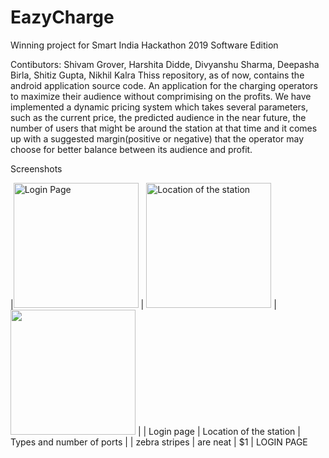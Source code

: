 # EazyCharge

Winning project for Smart India Hackathon 2019 Software Edition

Contibutors: Shivam Grover, Harshita Didde, Divyanshu Sharma, Deepasha Birla, Shitiz Gupta, Nikhil Kalra
Thiss repository, as of now, contains the android application source code.
An application for the charging operators to maximize their audience without comprimising on the profits. 
We have implemented a dynamic pricing system which takes several parameters, such as the current price, the predicted audience in the near future, the number of users that might be around the station at that time and it comes up with a suggested margin(positive or negative) that the operator may choose for better balance between its audience and profit.

Screenshots

 




|<img src="https://github.com/shivumgrover/EazyCharge/blob/master/screenshots/a1.png" width="200" title="Login Page"> | <img src="https://github.com/shivumgrover/EazyCharge/blob/master/screenshots/A2.png" width="200" title="Location of the station"> | <img src="https://github.com/shivumgrover/EazyCharge/blob/master/screenshots/A3.png" width="200"> |
| Login page   | Location of the station      |  Types and number of ports  |
| zebra stripes | are neat      |    $1 |
      LOGIN PAGE


